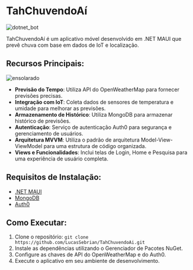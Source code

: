 # TahChuvendoAí

![dotnet_bot](https://github.com/LucasSebrian/TahChuvendoAi/assets/40295405/355735d2-d07e-4d60-b9b0-bb097468b6c2)


TahChuvendoAí é um aplicativo móvel desenvolvido em .NET MAUI que prevê chuva com base em dados de IoT e localização.

## Recursos Principais:
![ensolarado](https://github.com/LucasSebrian/TahChuvendoAi/assets/40295405/7cce37ea-cd8c-4e14-84be-e2836d38c1f9)

- **Previsão do Tempo**: Utiliza API do OpenWeatherMap para fornecer previsões precisas.
- **Integração com IoT**: Coleta dados de sensores de temperatura e umidade para melhorar as previsões.
- **Armazenamento de Histórico**: Utiliza MongoDB para armazenar histórico de previsões.
- **Autenticação**: Serviço de autenticação Auth0 para segurança e gerenciamento de usuários.
- **Arquitetura MVVM**: Utiliza o padrão de arquitetura Model-View-ViewModel para uma estrutura de código organizada.
- **Views e Funcionalidades**: Inclui telas de Login, Home e Pesquisa para uma experiência de usuário completa.

## Requisitos de Instalação:
- [.NET MAUI](https://github.com/dotnet/maui)
- [MongoDB](https://www.mongodb.com/)
- [Auth0](https://auth0.com/)

## Como Executar:
1. Clone o repositório: `git clone https://github.com/LucasSebrian/TahChuvendoAi.git`
2. Instale as dependências utilizando o Gerenciador de Pacotes NuGet.
3. Configure as chaves de API do OpenWeatherMap e do Auth0.
4. Execute o aplicativo em seu ambiente de desenvolvimento.

